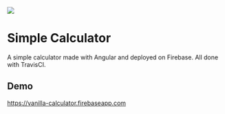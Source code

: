![](https://travis-ci.org/chonla/ng-calculator.svg?branch=master)

# Simple Calculator

A simple calculator made with Angular and deployed on Firebase. All done with TravisCI.

## Demo

https://vanilla-calculator.firebaseapp.com
